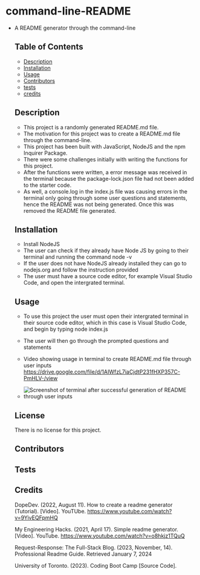 # command-line-README
- A README generator through the command-line

  ## Table of Contents 
  - [Description](#description)
  - [Installation](#installation)
  - [Usage](#usage)
  - [Contributors](#contributors)
  - [tests](#tests)
  - [credits](#credits)

  ## Description
  - This project is a randomly generated README.md file.
  - The motivation for this project was to create a README.md file through the command-line.
  - This project has been built with JavaScript, NodeJS and the npm Inquirer Package.
  - There were some challenges initially with writing the functions for this project.
  - After the functions were written, a error message was received in the terminal because the package-lock.json file had not been added to the starter code.
  - As well, a console.log in the index.js file was causing errors in the terminal only going through some user questions and statements, hence the README was not being generated. Once this was removed the README file generated.

  ## Installation
  - Install NodeJS
  - The user can check if they already have Node JS by going to their terminal and running the command node -v
  - If the user does not have NodeJS already installed they can go to nodejs.org and follow the instruction provided
  - The user must have a source code editor, for example Visual Studio Code, and open the intergrated terminal. 
  
  ## Usage
  - To use this project the user must open their intergrated terminal in their source code editor, which in this case is Visual Studio Code, and begin by typing node index.js
  - The user will then go through the prompted questions and statements
  
  - Video showing usage in terminal to create README.md file through user inputs 
  https://drive.google.com/file/d/1AIWfzL7iaCjdtP231fHXP357C-PmHLV-/view

  - ![Screenshot of terminal after successful generation of README through user inputs](/images/images/screenshot.png)

  ## License
  There is no license for this project. 

  ## Contributors
  
  ## Tests
  
  ## Credits

  DopeDev. (2022, August 11). How to create a readme generator (Tutorial). [Video]. YouTUbe. https://www.youtube.com/watch?v=9YivEQFpmHQ

  My Engineering Hacks. (2021, April 17). Simple readme generator. [Video]. YouTube. https://www.youtube.com/watch?v=o8hkjz1TQuQ

  Request-Response: The Full-Stack Blog. (2023, November, 14). Professional Readme Guide. Retrieved January 7, 2024

  University of Toronto. (2023). Coding Boot Camp [Source Code].  

